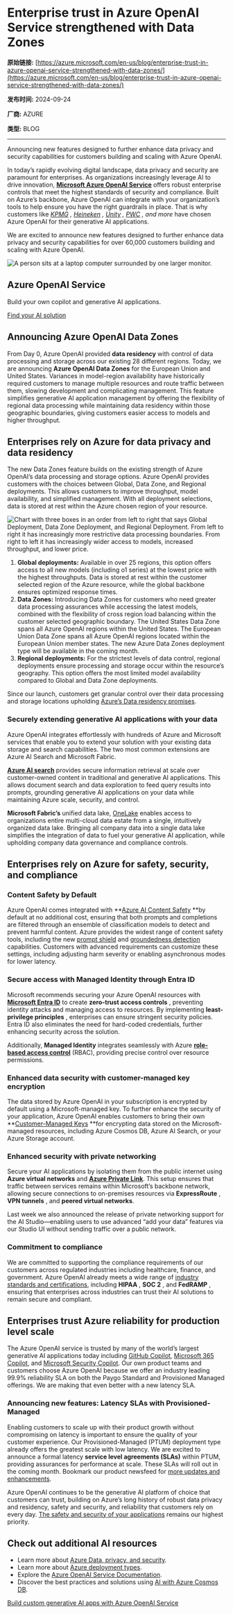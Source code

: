 # Enterprise trust in Azure OpenAI Service strengthened with Data Zones

**原始链接:** [https://azure.microsoft.com/en-us/blog/enterprise-trust-in-azure-openai-service-strengthened-with-data-zones/](https://azure.microsoft.com/en-us/blog/enterprise-trust-in-azure-openai-service-strengthened-with-data-zones/)

**发布时间:** 2024-09-24

**厂商:** AZURE

**类型:** BLOG

---
Announcing new features designed to further enhance data privacy and security capabilities for customers building and scaling with Azure OpenAI. 

In today’s rapidly evolving digital landscape, data privacy and security are paramount for enterprises. As organizations increasingly leverage AI to drive innovation, **[Microsoft Azure OpenAI Service](https://azure.microsoft.com/en-us/products/ai-services/openai-service)** offers robust enterprise controls that meet the highest standards of security and compliance. Built on Azure’s backbone, Azure OpenAI can integrate with your organization’s tools to help ensure you have the right guardrails in place. That is why customers like **[KPMG](https://customers.microsoft.com/en-us/story/1607565448540657318-kpmg-professional-services-azure-openai-service)* , *[Heineken](https://customers.microsoft.com/en-us/story/1685696409285197342-heineken-consumer-goods-azure-ai)* , *[Unity](https://customers.microsoft.com/en-us/story/1769469533256482338-unity-technologies-azure-open-ai-service-gaming-en-united-states)* , *[PWC](https://customers.microsoft.com/en-us/story/1778147923888814642-pwc-azure-ai-document-intelligence-professional-services-en-united-states)* , and more* have chosen Azure OpenAI for their generative AI applications.

We are excited to announce new features designed to further enhance data privacy and security capabilities for over 60,000 customers building and scaling with Azure OpenAI.

![A person sits at a laptop computer surrounded by one larger monitor.](https://azure.microsoft.com/en-us/blog/wp-content/uploads/2024/09/aimg-1.webp)

## Azure OpenAI Service

Build your own copilot and generative AI applications.

[ Find your AI solution ](https://azure.microsoft.com/en-us/products/ai-services/openai-service)

## Announcing Azure OpenAI Data Zones

From Day 0, Azure OpenAI provided **data residency** with control of data processing and storage across our existing 28 different regions. Today, we are announcing **Azure OpenAI Data Zones** for the European Union and United States. Variances in model-region availability have historically required customers to manage multiple resources and route traffic between them, slowing development and complicating management. This feature simplifies generative AI application management by offering the flexibility of regional data processing while maintaining data residency within those geographic boundaries, giving customers easier access to models and higher throughput.

## Enterprises rely on Azure for data privacy and data residency

The new Data Zones feature builds on the existing strength of Azure OpenAI’s data processing and storage options. Azure OpenAI provides customers with the choices between Global, Data Zone, and Regional deployments. This allows customers to improve throughput, model availability, and simplified management. With all deployment selections, data is stored at rest within the Azure chosen region of your resource.

![Chart with three boxes in an order from left to right that says Global Deployment, Data Zone Deployment, and Regional Deployment. From left to right it has increasingly more restrictive data processing boundaries. From right to left it has increasingly wider access to models, increased throughput, and lower price.](https://azure.microsoft.com/en-us/blog/wp-content/uploads/2024/09/aPicture1.webp)

  1. **Global deployments:** Available in over 25 regions, this option offers access to all new models (including o1 series) at the lowest price with the highest throughputs. Data is stored at rest within the customer selected region of the Azure resource, while the global backbone ensures optimized response times.
  2. **Data Zones:** Introducing Data Zones for customers who need greater data processing assurances while accessing the latest models, combined with the flexibility of cross region load balancing within the customer selected geographic boundary. The United States Data Zone spans all Azure OpenAI regions within the United States. The European Union Data Zone spans all Azure OpenAI regions located within the European Union member states. The new Azure Data Zones deployment type will be available in the coming month.
  3. **Regional deployments:** For the strictest levels of data control, regional deployments ensure processing and storage occur within the resource’s geography. This option offers the most limited model availability compared to Global and Data Zone deployments.

Since our launch, customers get granular control over their data processing and storage locations upholding [Azure’s Data residency promises](https://azure.microsoft.com/en-us/explore/global-infrastructure/data-residency/?msockid=2d494b1b376e691736c8580636d4689e#more-information).

### Securely extending generative AI applications with your data

Azure OpenAI integrates effortlessly with hundreds of Azure and Microsoft services that enable you to extend your solution with your existing data storage and search capabilities. The two most common extensions are Azure AI Search and Microsoft Fabric.

**[Azure AI search](https://azure.microsoft.com/en-us/products/ai-services/ai-search/?msockid=07d3b19ec408695f3605a283c5b268ef)** provides secure information retrieval at scale over customer-owned content in traditional and generative AI applications. This allows document search and data exploration to feed query results into prompts, grounding generative AI applications on your data while maintaining Azure scale, security, and control.

**Microsoft Fabric’s** unified data lake, [OneLake](https://learn.microsoft.com/en-us/fabric/onelake/onelake-overview) enables access to organizations entire multi-cloud data estate from a single, intuitively organized data lake. Bringing all company data into a single data lake simplifies the integration of data to fuel your generative AI application, while upholding company data governance and compliance controls.

## Enterprises rely on Azure for safety, security, and compliance

### Content Safety by Default

Azure OpenAI comes integrated with **[Azure AI Content Safety](https://azure.microsoft.com/en-us/products/ai-services/ai-content-safety/?ef_id=_k_27aafd51fce612e097609bbea95ff654_k_&OCID=AIDcmm5edswduu_SEM__k_27aafd51fce612e097609bbea95ff654_k_&msclkid=27aafd51fce612e097609bbea95ff654) **by default at no additional cost, ensuring that both prompts and completions are filtered through an ensemble of classification models to detect and prevent harmful content. Azure provides the widest range of content safety tools, including the new [prompt shield](https://techcommunity.microsoft.com/t5/ai-azure-ai-services-blog/azure-ai-announces-prompt-shields-for-jailbreak-and-indirect/ba-p/4099140) and [groundedness detection](https://learn.microsoft.com/en-us/azure/ai-services/content-safety/concepts/groundedness) capabilities. Customers with advanced requirements can customize these settings, including adjusting harm severity or enabling asynchronous modes for lower latency.

### Secure access with Managed Identity through Entra ID

Microsoft recommends securing your Azure OpenAI resources with [**Microsoft Entra ID**](https://learn.microsoft.com/en-us/azure/ai-services/openai/how-to/role-based-access-control) to create **zero-trust access controls** , preventing identity attacks and managing access to resources. By implementing **least-privilege principles** , enterprises can ensure stringent security policies. Entra ID also eliminates the need for hard-coded credentials, further enhancing security across the solution.

Additionally, **Managed Identity** integrates seamlessly with Azure [**role-based access control**](https://learn.microsoft.com/en-us/azure/role-based-access-control/) (RBAC), providing precise control over resource permissions.

### Enhanced data security with customer-managed key encryption

The data stored by Azure OpenAI in your subscription is encrypted by default using a Microsoft-managed key. To further enhance the security of your application, Azure OpenAI enables customers to bring their own **[Customer-Managed Keys](https://learn.microsoft.com/en-us/azure/ai-services/encryption/cognitive-services-encryption-keys-portal) **for encrypting data stored on the Microsoft-managed resources, including Azure Cosmos DB, Azure AI Search, or your Azure Storage account.

### Enhanced security with private networking

Secure your AI applications by isolating them from the public internet using **Azure virtual networks** and [**Azure Private Link**](https://learn.microsoft.com/en-us/azure/ai-services/cognitive-services-virtual-networks?context=%2Fazure%2Fai-services%2Fopenai%2Fcontext%2Fcontext&tabs=portal). This setup ensures that traffic between services remains within Microsoft’s backbone network, allowing secure connections to on-premises resources via **ExpressRoute** , **VPN tunnels** , and **peered virtual networks**.

Last week we also announced the release of private networking support for the AI Studio—enabling users to use advanced “add your data” features via our Studio UI without sending traffic over a public network.

### Commitment to compliance

We are committed to supporting the compliance requirements of our customers across regulated industries including healthcare, finance, and government. Azure OpenAI already meets a wide range of [industry standards and certifications](https://servicetrust.microsoft.com/DocumentPage/7adf2d9e-d7b5-4e71-bad8-713e6a183cf3), including **HIPAA** , **SOC 2** , and **FedRAMP** , ensuring that enterprises across industries can trust their AI solutions to remain secure and compliant.

## Enterprises trust Azure reliability for production level scale

The Azure OpenAI service is trusted by many of the world’s largest generative AI applications today including [GitHub Copilot](https://github.com/features/copilot?ef_id=_k_3769a81da098199a9e16cef2edce7d4e_k_&OCID=AIDcmmb150vbv1_SEM__k_3769a81da098199a9e16cef2edce7d4e_k_&msclkid=3769a81da098199a9e16cef2edce7d4e), [Microsoft 365 Copilot](https://www.microsoft.com/en-us/microsoft-365/copilot/business?ef_id=_k_9d409531c7c7133f3e56f3de8b1725dc_k_&OCID=AIDcmm9xzw3cn3_SEM__k_9d409531c7c7133f3e56f3de8b1725dc_k_&msclkid=9d409531c7c7133f3e56f3de8b1725dc), and [Microsoft Security Copilot](https://www.microsoft.com/en-us/security/business/ai-machine-learning/microsoft-copilot-security?msockid=2d494b1b376e691736c8580636d4689e). Our own product teams and customers choose Azure OpenAI because we offer an industry leading 99.9% reliability SLA on both the Paygo Standard and Provisioned Managed offerings. We are making that even better with a new latency SLA.

### Announcing new features: Latency SLAs with Provisioned-Managed

Enabling customers to scale up with their product growth without compromising on latency is important to ensure the quality of your customer experience. Our Provisioned-Managed (PTUM) deployment type already offers the greatest scale with low latency. We are excited to announce a formal latency **service level agreements (SLAs)** within PTUM, providing assurances for performance at scale. These SLAs will roll out in the coming month. Bookmark our product newsfeed for [more updates and enhancements](https://aka.ms/aoai-newsfeed).

Azure OpenAI continues to be the generative AI platform of choice that customers can trust, building on Azure’s long history of robust data privacy and residency, safety and security, and reliability that customers rely on every day. [The safety and security of your applications](http://aka.ms/MicrosoftTrustworthyAI) remains our highest priority.

## Check out additional AI resources

  * Learn more about [Azure Data, privacy, and security](https://learn.microsoft.com/en-us/legal/cognitive-services/openai/data-privacy?context=/azure/ai-services/openai/context/context).
  * Learn more about [Azure deployment types](https://learn.microsoft.com/en-us/azure/ai-services/openai/how-to/deployment-types).
  * Explore the [Azure OpenAI Service Documentation](https://learn.microsoft.com/en-us/azure/ai-services/openai/).
  * Discover the best practices and solutions using [AI with Azure Cosmos DB](https://learn.microsoft.com/en-us/azure/cosmos-db/solutions?pivots=api-nosql).

[Build custom generative AI apps with Azure OpenAI Service](https://azure.microsoft.com/en-us/products/ai-services/openai-service)
